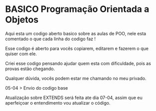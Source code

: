 # BASICO Programação Orientada a Objetos

Aqui esta um codigo aberto basico sobre as aulas de POO, nele esta comentado o que cada linha do codigo faz !

Esse codigo é aberto para vocês copiarem, editarem e fazerem o que quiser com ele.

Criei esse codigo pensando ajudar quem esta com dificuldade, pois as provas estão chegando.


Qualquer dúvida, vocês podem estar me chamando no meu privado.

05-04 > Envio do codigo base

Atualização sobre EXTENDS será feita ate dia 07-04, assim que eu aperfeiçoar o entendimento vou atualizar o código.
